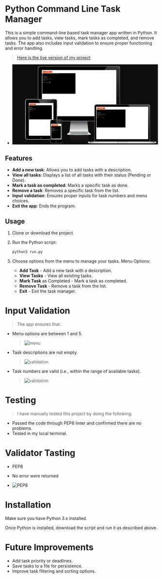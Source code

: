 # Python Command Line Task Manager

This is a simple command-line based task manager app written in Python. It allows you to add tasks, view tasks, mark tasks as completed, and remove tasks. The app also includes input validation to ensure proper functioning and error handling.
> [Here is the live version of my project](https://taskm-388f9bd7b7c7.herokuapp.com/)

- ![amIResponssive](assets/images/amIResponsive.png)

## Features

- **Add a new task**: Allows you to add tasks with a description.
- **View all tasks**: Displays a list of all tasks with their status (Pending or Done).
- **Mark a task as completed**: Marks a specific task as done.
- **Remove a task**: Removes a specific task from the list.
- **Input validation**: Ensures proper inputs for task numbers and menu choices.
- **Exit the app**: Ends the program.

## Usage

1. Clone or download the project.
2. Run the Python script:

   ```bash
   python3 run.py
3. Choose options from the menu to manage your tasks.
Menu Options:

   - **Add Task** - Add a new task with a description.
   - **View Tasks** - View all existing tasks.
   - **Mark Task** as Completed - Mark a task as completed.
   - **Remove Task** - Remove a task from the list.
   - **Exit** - Exit the task manager.

# Input Validation

>The app ensures that:
   - Menu options are between 1 and 5.

      >![menu](assets/images/inputvalid1.png)
   - Task descriptions are not empty.
      > ![validation](assets/images/inputvalid2.png)
   - Task numbers are valid (i.e., within the range of available tasks).
      > ![validation](assets/images/inputValid3.png)

# Testing

>I have manually tested this project by doing the following:

- Passed the code through PEP8 linter and confirmed there are no problems.
- Tested in my local terminal. 

# Validator Tasting
- PEP8
 - No error were returned

 - ![PEP8](assets/images/pep8.png)


# Installation

Make sure you have Python 3.x installed. 

Once Python is installed, download the script and run it as described above.

# Future Improvements

- Add task priority or deadlines.
- Save tasks to a file for persistence.
- Improve task filtering and sorting options.